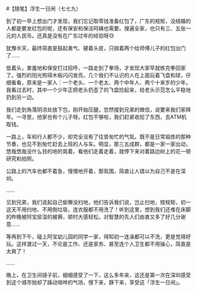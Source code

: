 #【随笔】浮生一日闲（七七九）

到了初一早上想出门才发现，我们忘记取零钱准备红包了，广东的规矩，没结婚的人都是要发红包的呢，还有保安和保洁阿姨也需要。搜遍全家，也只有三、五张一元的人民币。还真是没有在广东过年的经验呀😓

犹豫半天，最终简直是鼓起勇气、硬着头皮，只揣着两个给师傅儿子的红包出门了……

低着头，害羞地和保安打过招呼，一路走到了拳场，才发现大家早就练完拳回家了。强烈的阳光照得木板闪闪发亮，几个我们不认识的人在上面玩着飞盘和球，仔细看看，原来是一家人：一个老头、一个老太、两个中年人、两个十来岁的少年。我看过去时，其中一个少年正把老头扔歪了的飞盘捡起来，给老头示范怎么平稳地扔到另一边。

我们走到角落阴凉处放下包，刚开始压腿，忽然接到兄弟的微信，说要来我们家拜年。一寻思，他家也有个儿子呀。红包不够啦，我们赶紧收拾了东西，去ATM机取钱。

一路上，车和行人都不少，却完全没有了往昔匆忙的气氛。既不是日常锻炼的那种节奏，也见不到匆忙赶去上班的人与车。明显，那三五成群，都是一家一家出动，悠哉悠哉没什么目的地的晃着。看他们走着走着，就停下来对着路边树上的花一顿研究和拍照。

公路上的汽车也都不着急，慢慢地开着，那氛围，简直让人错以为自己不是在深圳。

……

见到兄弟，我们说起自己偷懒没扫地，他们告诉我们说，岂止扫地，按规矩，初一这天不用扫地、不用倒垃圾，连衣服都不用洗了！听到这里，想到我们还堆在床脚的昨晚被阿宝尿湿的被褥，顿时大感轻松，对智慧的先人们由衷又多了好几分谢意……

等再到下午，碰上阿宝幼儿园的同学一家，得知初一连澡都可以不洗，更是觉得好玩。这样渡过一天，不论是工作、还是家务、甚至连个人卫生都不用操心，简直是太爽了！

……

晚上，在卫生间镜子前，细细感受了一下，这么多年来，这还是第一次在深圳感受到这个城市抛却了躁动喧哗的气场，慢下来，静下来，享受这「浮生一日闲」。

